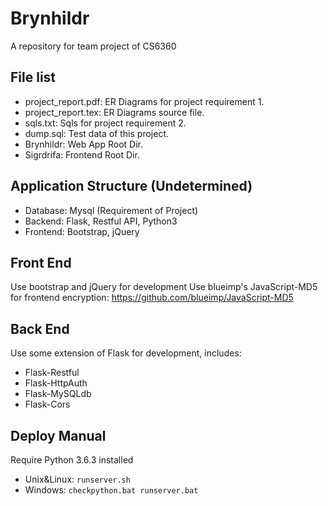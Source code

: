 # Brynhildr
A repository for team project of CS6360

## File list
* project_report.pdf: ER Diagrams for project requirement 1.
* project_report.tex: ER Diagrams source file.
* sqls.txt: Sqls for project requirement 2.
* dump.sql: Test data of this project.
* Brynhildr: Web App Root Dir.
* Sigrdrifa: Frontend Root Dir.

## Application Structure (Undetermined)
* Database: Mysql (Requirement of Project)
* Backend: Flask, Restful API, Python3
* Frontend: Bootstrap, jQuery

## Front End
Use bootstrap and jQuery for development
Use blueimp's JavaScript-MD5 for frontend encryption: https://github.com/blueimp/JavaScript-MD5

## Back End
Use some extension of Flask for development, includes:

* Flask-Restful
* Flask-HttpAuth
* Flask-MySQLdb
* Flask-Cors

## Deploy Manual

Require Python 3.6.3 installed

* Unix&Linux: ```runserver.sh```
* Windows:    ```checkpython.bat
runserver.bat```
